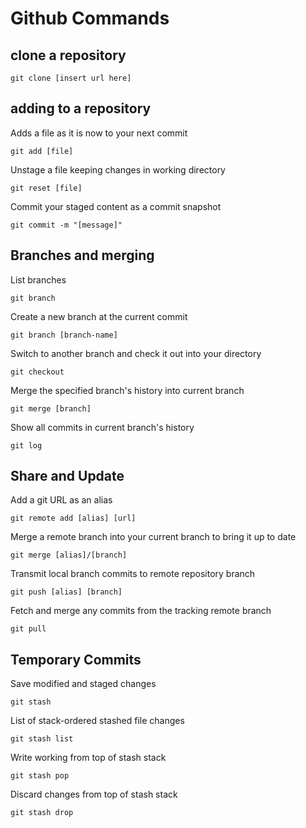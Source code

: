 # Github Commands

## clone a repository

```
git clone [insert url here]
```

## adding to a repository

Adds a file as it is now to your next commit
```
git add [file]
```

Unstage a file keeping changes in working directory
```
git reset [file]
```

Commit your staged content as a commit snapshot
```
git commit -m "[message]"
```

## Branches and merging

List branches
```
git branch
```

Create a new branch at the current commit
```
git branch [branch-name]
```

Switch to another branch and check it out into your directory
```
git checkout
```

Merge the specified branch's history into current branch
```
git merge [branch]
```

Show all commits in current branch's history
```
git log
```

## Share and Update

Add a git URL as an alias
```
git remote add [alias] [url]
```

Merge a remote branch into your current branch to bring it up to date
```
git merge [alias]/[branch]
```

Transmit local branch commits to remote repository branch
```
git push [alias] [branch]
```

Fetch and merge any commits from the tracking remote branch
```
git pull
```

## Temporary Commits

Save modified and staged changes
```
git stash
```

List of stack-ordered stashed file changes
```
git stash list
```

Write working from top of stash stack
```
git stash pop
```

Discard changes from top of stash stack
```
git stash drop
```
